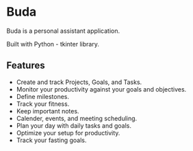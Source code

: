 # Buda
Buda is a personal assistant application.

Built with Python - tkinter library.

## Features
- Create and track Projects, Goals, and Tasks.
- Monitor your productivity against your goals and objectives.
- Define milestones.
- Track your fitness.
- Keep important notes.
- Calender, events, and meeting scheduling.
- Plan your day with daily tasks and goals.
- Optimize your setup for productivity.
- Track your fasting goals.